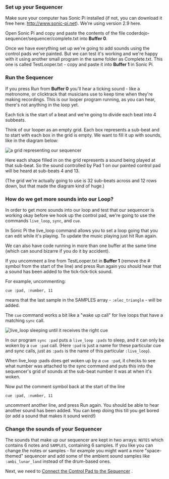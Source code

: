 ### Set up your Sequencer

Make sure your computer has Sonic Pi installed (if not, you can download it free here: http://www.sonic-pi.net).  We're using version 2.9 here.

Open Sonic Pi and copy and paste the contents of the file coderdojo-sequencer/sequencer/complete.txt into **Buffer 0**.

Once we have everything set up we're going to add sounds using the control pads we've painted.  But we can test it's working and we're happy with it using another small program in the same folder as Complete.txt.  This one is called TestLooper.txt - copy and paste it into **Buffer 1** in Sonic Pi.

### Run the Sequencer

If you press Run from **Buffer 0** you'll hear a ticking sound - like a metronome, or clicktrack that musicians use to keep time when they're making recordings.  This is our looper program running, as you can hear, there's not anything in the loop yet.

Each tick is the start of a beat and we're going to divide each beat into 4 subbeats. 

Think of our looper as an empty grid.  Each box represents a sub-beat and to start with each box in the grid is empty.  We want to fill it up with sounds, like in the diagram below:

![a grid representing our sequencer](http://glasgow.coderdojo.co/DigitalDJ/FullLoop.png "a grid representing our sequencer")

Here each shape filled in on the grid represents a sound being played at that sub-beat.  So the sound controlled by Pad 1 on our painted control pad will be heard at sub-beats 4 and 13.

(The grid we're actually going to use is 32 sub-beats across and 12 rows down, but that made the diagram kind of huge.)

### How do we get more sounds into our Loop?

In order to get more sounds into our loop and test that our sequencer is working okay before we hook up the control pad, we're going to use the commands `live_loop`, `sync`, and `cue`.


In Sonic Pi the live_loop command allows you to set a loop going that you can edit while it's playing.  To update the music playing just hit Run again.  

We can also have code running in more than one buffer at the same time (which can sound bizarre if you do it by accident).

If you uncomment a line from TestLooper.txt in **Buffer 1** (remove the # symbol from the start of the line) and press Run again you should hear that a sound has been added to the tick-tick-tick sound.  

For example, uncommenting:

`cue :pad, :number, 11`

means that the last sample in the SAMPLES array - `:elec_triangle` - will be added.

The `cue` command works a bit like a "wake up call" for live loops that have a matching `sync` call. 


![live_loop sleeping until it receives the right cue](http://glasgow.coderdojo.co/DigitalDJ/sleepingloop.png "live_loop sleeping until it receives the right cue")

In our program `sync :pad` puts a `live_loop :pads` to sleep, and it can only be woken by a `cue :pad` call.  (Here `:pad` is just a name for these particular cue and sync calls, just as `:pads` is the name of this particular `:live_loop`).

When live_loop :pads does get woken up by a `cue :pad`, it checks to see what number was attached to the sync command and puts this into the sequencer's grid of sounds at the sub-beat number it was at when it's woken. 

Now put the comment symbol back at the start of the line

`cue :pad, :number, 11`

uncomment another line, and press Run again.  You should be able to hear another sound has been added.  You can keep doing this till you get bored (or add a sound that makes it sound weird!)

### Change the sounds of your Sequencer

The sounds that make up our sequencer are kept in two arrays: `NOTES` which contains 6 notes and `SAMPLES`, containing 6 samples.  If you like you can change the notes or samples - for example you might want a more "space-themed" sequencer and add some of the ambient sound samples like `:ambi_lunar_land` instead of the drum-based ones.

Next, we need to [Connect the Control Pad to the Sequencer](./Connect.md)
.

